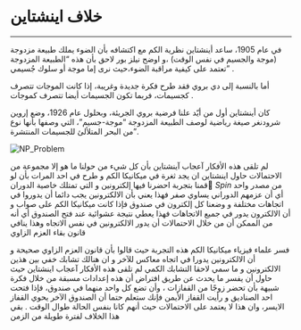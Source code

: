 # خلاف اينشتاين
---

في عام 1905، ساعد أينشتاين نظرية الكم مع اكتشافه  بأن الضوء يملك طبيعة مزدوجة  (موجة والجسيم في نفس الوقت) ،و اوضح نيلز بور لاحق بأن هذه “الطبيعة المزدوجة ”تعتمد على كيفية مراقبة الضوء،حيث نرى إما موجة أو سلوك جُسيمي .


أما بالنسبة إلى دي بروي فقد طرح فكرة جديدة وغريبة، إذا كانت الموجات تتصرف كجسيمات، فربما تكون الجسيمات أيضا تتصرف كموجات .

كان أينشتاين أول من أيّد علنا فرضية بروي الجريئة، وبحلول عام 1926، وضع إروين شرودنغر صيغة رياضية لوصف الطبيعة المزدوجة “موجة-جسيم”، التي وصفها بأنها نوع من البحر المتلألئ للجسيمات المنتشرة”.

![NP_Problem](~/images/schrodinger_vs_einstein.png)


لم تلقى هذه الأفكار آعجاب آينشتاين بأن كل شيء من حولنا ما هو إلا مجموعة من الاحتمالات 
حاول اينشتاين ان يجد ثغرة في ميكانيكا الكم و طرح في احد المرات بأن لو قمنا بتجربة احضرنا فيها إلكترونين و التي تمتلك خاصية الدوران $ٍSpin$ من مصدر واحد أي أن عزمهم الدوراني يساوي صفر فهذا يعني بأن الالكترونين يجب دائما أن يدوروا في اتجاهات مختلفة و وضعنا كل إلكترون في صندوق فإذا كانت ميكانيكا الكم على صواب و أن الالكترون يدور في جميع الاتجاهات فهذا يعطي نتيجة عشوائية عند فتح الصندوق أي أنه من الممكن أن من خلال الاحتمالات أن يدور الالكترونين في نفس الاتجاه وهذا ينافي قانون بقاء العزم الزاوي  

فسر علماء فيزياء ميكانيكا الكم  هذه التجربة حيث قالوا بأن قانون العزم الزاوي صحيحة و أن الالكترونين يدورا في اتجاه معاكس للآخر و ان هنالك تشابك خفي بين هذين الالكترونين و ما سمي لاحقا التشابك الكمي 
لم تلقى هذه الأفكار آعجاب اينشتاين حيث حاول أن يفسر ما يحدث عن طريق افتراض أن هذه إعدادات مسبقة من خلال فكرة شبيهة بأن تحضر زوجًا من القفازات ،  وأن تضع كل واحد منهما في صندوق، فإذا فتحت احد الصناديق و رأيت القفاز الأيمن فإنك ستعلم حتما أن الصندوق الآخر يحوي القفاز الايسر، وان هذا لا يعتمد على الاحتمالات حيث أنهم كانا بنفس الحالة طوال الوقت .
بقي هذا الخلاف لفترة طويلة من الزمن 



